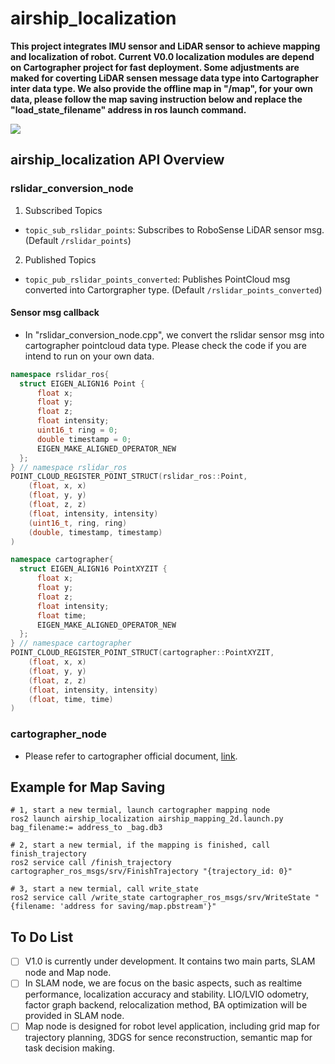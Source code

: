 # airship_localization
**This project integrates IMU sensor and LiDAR sensor to achieve mapping and localization of robot. Current V0.0 localization modules are depend on Cartographer project for fast deployment. Some adjustments are maked for coverting LiDAR sensen message data type into Cartographer inter data type. We also provide the offline map in "/map", for your own data, please follow the map saving instruction below and replace the "load_state_filename" address in ros launch command.**

![](./doc/demo.gif)

## airship_localization API Overview
### rslidar_conversion_node

1. Subscribed Topics
- `topic_sub_rslidar_points`: Subscribes to RoboSense LiDAR sensor msg. (Default `/rslidar_points`)

2. Published Topics
- `topic_pub_rslidar_points_converted`: Publishes PointCloud msg converted into Cartorgrapher type. (Default `/rslidar_points_converted`) 

#### Sensor msg callback

- In "rslidar_conversion_node.cpp", we convert the rslidar sensor msg into cartographer pointcloud data type. Please check the code if you are intend to run on your own data.
```cpp
namespace rslidar_ros{
  struct EIGEN_ALIGN16 Point {
      float x;
      float y;
      float z;
      float intensity;
      uint16_t ring = 0;
      double timestamp = 0;
      EIGEN_MAKE_ALIGNED_OPERATOR_NEW
  };
} // namespace rslidar_ros
POINT_CLOUD_REGISTER_POINT_STRUCT(rslidar_ros::Point,
    (float, x, x)
    (float, y, y)
    (float, z, z)
    (float, intensity, intensity)
    (uint16_t, ring, ring)
    (double, timestamp, timestamp)
)

namespace cartographer{
  struct EIGEN_ALIGN16 PointXYZIT {
      float x;
      float y;
      float z;
      float intensity;
      float time;
      EIGEN_MAKE_ALIGNED_OPERATOR_NEW
  };
} // namespace cartographer
POINT_CLOUD_REGISTER_POINT_STRUCT(cartographer::PointXYZIT,
    (float, x, x)
    (float, y, y)
    (float, z, z)
    (float, intensity, intensity)
    (float, time, time)
)
```
### cartographer_node

- Please refer to cartographer official document, [link](https://google-cartographer-ros.readthedocs.io/en/latest/).

## Example for Map Saving
```shell
# 1, start a new termial, launch cartographer mapping node
ros2 launch airship_localization airship_mapping_2d.launch.py bag_filename:= address_to _bag.db3

# 2, start a new termial, if the mapping is finished, call finish_trajectory
ros2 service call /finish_trajectory cartographer_ros_msgs/srv/FinishTrajectory "{trajectory_id: 0}"

# 3, start a new termial, call write_state
ros2 service call /write_state cartographer_ros_msgs/srv/WriteState "{filename: 'address for saving/map.pbstream'}"
```

## To Do List

- [ ] V1.0 is currently under development. It contains two main parts, SLAM node and Map node. 
- [ ] In SLAM node, we are focus on the basic aspects, such as realtime performance, localization accuracy and stability. LIO/LVIO odometry, factor graph backend, relocalization method, BA optimization will be provided in SLAM node.
- [ ] Map node is designed for robot level application, including grid map for trajectory planning, 3DGS for sence reconstruction, semantic map for task decision making.
